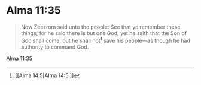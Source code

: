 # Alma 11:35

> Now Zeezrom said unto the people: See that ye remember these things; for he said there is but one God; yet he saith that the Son of God shall come, but he shall <u>not</u>[^a] save his people—as though he had authority to command God.

[Alma 11:35](https://www.churchofjesuschrist.org/study/scriptures/bofm/alma/11?lang=eng&id=p35#p35)


[^a]: [[Alma 14.5|Alma 14:5.]]
